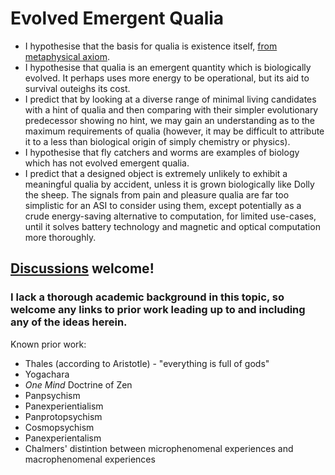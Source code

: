 # Evolved Emergent Qualia

- I hypothesise that the basis for qualia is existence itself, [from metaphysical axiom](Nothing%20is%20a%20Contradiction.md).
- I hypothesise that qualia is an emergent quantity which is biologically evolved. It perhaps uses more energy to be operational, but its aid to survival outeighs its cost.
- I predict that by looking at a diverse range of minimal living candidates with a hint of qualia and then comparing with their simpler evolutionary predecessor showing no hint, we may gain an understanding as to the maximum requirements of qualia (however, it may be difficult to attribute it to a less than biological origin of simply chemistry or physics).
- I hypothesise that fly catchers and worms are examples of biology which has not evolved emergent qualia.
- I predict that a designed object is extremely unlikely to exhibit a meaningful qualia by accident, unless it is grown biologically like Dolly the sheep. The signals from pain and pleasure qualia are far too simplistic for an ASI to consider using them, except potentially as a crude energy-saving alternative to computation, for limited use-cases, until it solves battery technology and magnetic and optical computation more thoroughly.

## [Discussions](https://github.com/aliclark/the_wooden_sword/discussions) welcome!

### I lack a thorough academic background in this topic, so welcome any links to prior work leading up to and including any of the ideas herein.

Known prior work:
- Thales (according to Aristotle) - "everything is full of gods"
- Yogachara
- *One Mind* Doctrine of Zen
- Panpsychism
- Panexperientialism
- Panprotopsychism
- Cosmopsychism
- Panexperientalism
- Chalmers' distintion between microphenomenal experiences and macrophenomenal experiences
